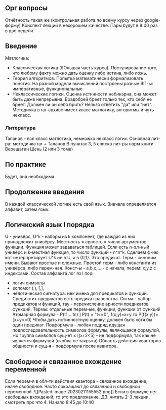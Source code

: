 ## Орг вопросы
Отчётность такая же (контрольная работа по всему курсу через google-форму)
Конспект лекций в нехорошем качестве.
Пары будут в 8:00 раз в две недели.
## Введение
Матлогика:
- Классическая логика (бОльшая часть курса). Постулирование того, что любому факту можно дать оценку либо истина, либо ложь.
- Теория алгоритмов. Попытка математически формализовать понятия. На разной модели вычислений построены разные ЯП-ы: императивные, функциональные.
- Неклассические логики. Оценка истинности небинарна, она может быть даже непрерывна.
Брадобрей бреет только тех, кто себя не бреет. Должен ли он себя брить? Нельзя ответить "да" или "нет".
Методичка в rar-архиве имеет класс матлогику, алгоритмы и чуть некласс. 
### Литература
Таланов - вся класс матлогика, немножко некласс логик. 
Основная лит-ра: методичка rar + Таланов
В пунктах 3, 5 списка лит-ры норм книги. 
Верещагин Шень (2 или 3 тома)
## По практике
Будет, она необходима.
## Продолжение введения
В каждой классической логике есть свой язык. Вначале определяется алфавит, затем язык.
## Логичкский язык I порядка
U - унивёрс, U^k - наборы из k компонент, где каждая из них принадлежит унивёрсу.
Местность = арность = число аргументов функции. Функция может задаваться таблицей. 
Если есть n-эл-ный унивёрс и k-местная функция, то число функций - n^n^k. 
Сделаем ф-ию, кот интерпретирует U^k не в U, а в {0,1}. Это предикат.
Терм - синоним имени. Бывают простые и сложные. Простой терм - либо константа из унивёрса, либо перем-ная. Конст-ы - a,b,c,... - с начала, перем: x,y,z с индексами.
Состав алфавита лог яз I пор:
- логич символы
- вспомог (,), [,],
- нелогическая сигнатура: нек имена для предикатов и функций. Среди этих предикатов есть предикат равенства.
Сигма - набор предикатов и функций, тау - перечисление арности предикатов функций.
Термы: отдельные перем-ые, функции, функции от функций
Атомарная формула - P(t1,...tn)
] P(t) = "t<=0",
f(x,y)=x+y
то P(f(x,y))=[x+y<=0]
Чтобы дать истинностную оценку, должен быть хотя бы один предикат.
Подформула - любая подряд идущая подпоследовательность символов формулы, являющаяся формулой. Но группа символов сущ-ет x ((x+2<5) - не подформула, так как не является формулой (скобка не закрыта)
Область действия кванторов общности и сущ-я - подформула после квантора.
## Свободное и связанное вхождение переменной
Если перем-я в обл-ти действия квантора - связанное вхождение, иначе свободное. Часто сокращают до связанной и свободной переменной. 
![[Pasted image 20230211155552.png]] Если в формуле нет свободных вхождений, то это предложение.
ДЗ: читать 2-3 лекции, смотреть про что 4. Начало 8:45 до 10:40